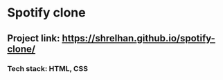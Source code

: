 # Spotify clone
## Project link: https://shrelhan.github.io/spotify-clone/
### Tech stack: HTML, CSS
